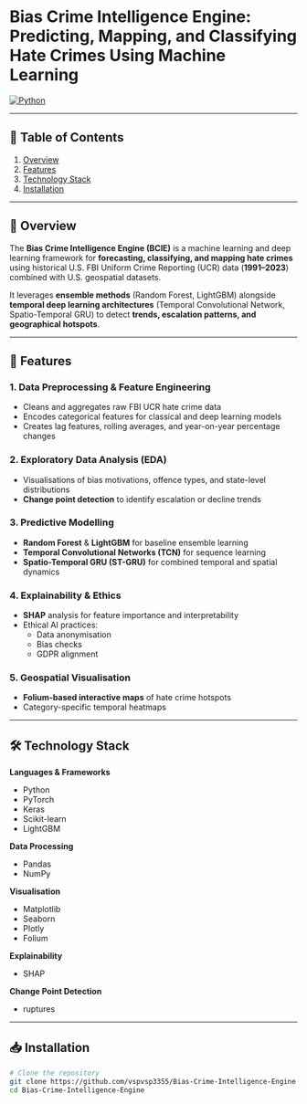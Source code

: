 # Bias Crime Intelligence Engine: Predicting, Mapping, and Classifying Hate Crimes Using Machine Learning

[![Python](https://img.shields.io/badge/Python-3.9%2B-blue)](https://www.python.org/)


---

## 📌 Table of Contents
1. [Overview](#overview)
2. [Features](#features)
3. [Technology Stack](#technology-stack)
4. [Installation](#installation)



---

## 📖 Overview
The **Bias Crime Intelligence Engine (BCIE)** is a machine learning and deep learning framework for **forecasting, classifying, and mapping hate crimes** using historical U.S. FBI Uniform Crime Reporting (UCR) data (**1991–2023**) combined with U.S. geospatial datasets.

It leverages **ensemble methods** (Random Forest, LightGBM) alongside **temporal deep learning architectures** (Temporal Convolutional Network, Spatio-Temporal GRU) to detect **trends, escalation patterns, and geographical hotspots**.

---

## 🚀 Features

### 1. Data Preprocessing & Feature Engineering
- Cleans and aggregates raw FBI UCR hate crime data  
- Encodes categorical features for classical and deep learning models  
- Creates lag features, rolling averages, and year-on-year percentage changes  

### 2. Exploratory Data Analysis (EDA)
- Visualisations of bias motivations, offence types, and state-level distributions  
- **Change point detection** to identify escalation or decline trends  

### 3. Predictive Modelling
- **Random Forest** & **LightGBM** for baseline ensemble learning  
- **Temporal Convolutional Networks (TCN)** for sequence learning  
- **Spatio-Temporal GRU (ST-GRU)** for combined temporal and spatial dynamics  

### 4. Explainability & Ethics
- **SHAP** analysis for feature importance and interpretability  
- Ethical AI practices:
  - Data anonymisation  
  - Bias checks  
  - GDPR alignment  

### 5. Geospatial Visualisation
- **Folium-based interactive maps** of hate crime hotspots  
- Category-specific temporal heatmaps  

---

## 🛠 Technology Stack

**Languages & Frameworks**  
- Python  
- PyTorch  
- Keras  
- Scikit-learn  
- LightGBM  

**Data Processing**  
- Pandas  
- NumPy  

**Visualisation**  
- Matplotlib  
- Seaborn  
- Plotly  
- Folium  

**Explainability**  
- SHAP  

**Change Point Detection**  
- ruptures  

---

## 📥 Installation

```bash
# Clone the repository
git clone https://github.com/vspvsp3355/Bias-Crime-Intelligence-Engine
cd Bias-Crime-Intelligence-Engine
